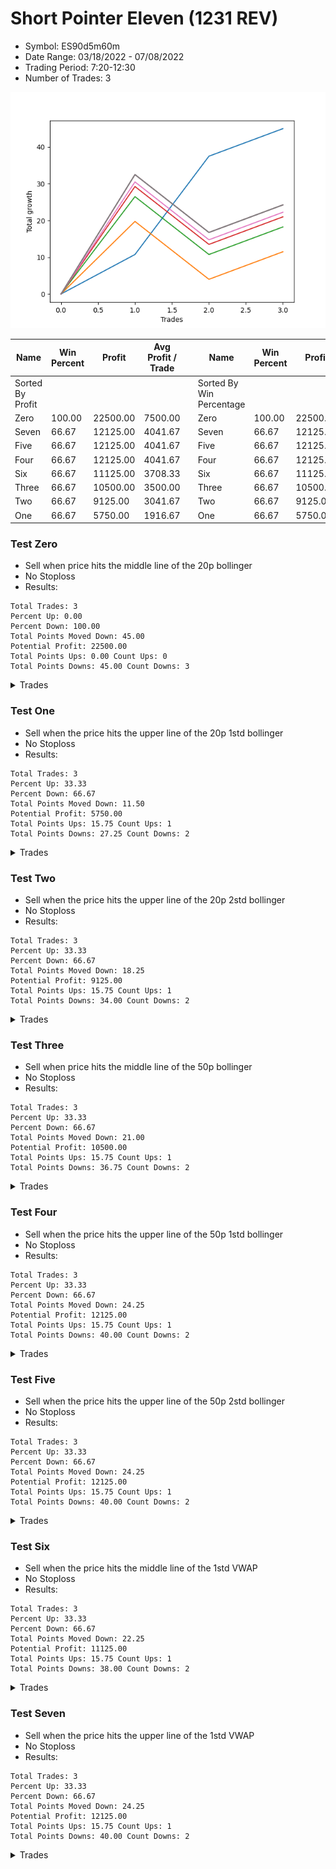 # Short Pointer Eleven (1231 REV) 
- Symbol: ES90d5m60m
- Date Range: 03/18/2022 - 07/08/2022
- Trading Period: 7:20-12:30
- Number of Trades: 3

![Plot](ShortPointerEleven(1231REV)ES90d5m60m.png)

| Name | Win Percent | Profit | Avg Profit / Trade |     | Name | Win Percent | Profit | Avg Profit / Trade |
| ---- | ----------- | ------ | ------------------ | --- | ---- | ----------- | ------ | ------------------ |
| Sorted By <br> Profit | | | | | Sorted By <br> Win Percentage ||||
| Zero | 100.00 | 22500.00 | 7500.00 |     | Zero | 100.00 | 22500.00 | 7500.00 |
| Seven | 66.67 | 12125.00 | 4041.67 |     | Seven | 66.67 | 12125.00 | 4041.67 |
| Five | 66.67 | 12125.00 | 4041.67 |     | Five | 66.67 | 12125.00 | 4041.67 |
| Four | 66.67 | 12125.00 | 4041.67 |     | Four | 66.67 | 12125.00 | 4041.67 |
| Six | 66.67 | 11125.00 | 3708.33 |     | Six | 66.67 | 11125.00 | 3708.33 |
| Three | 66.67 | 10500.00 | 3500.00 |     | Three | 66.67 | 10500.00 | 3500.00 |
| Two | 66.67 | 9125.00 | 3041.67 |     | Two | 66.67 | 9125.00 | 3041.67 |
| One | 66.67 | 5750.00 | 1916.67 |     | One | 66.67 | 5750.00 | 1916.67 |

### Test Zero
* Sell when price hits the middle line of the 20p bollinger
* No Stoploss
* Results:
```
Total Trades: 3
Percent Up: 0.00
Percent Down: 100.00
Total Points Moved Down: 45.00
Potential Profit: 22500.00
Total Points Ups: 0.00 Count Ups: 0
Total Points Downs: 45.00 Count Downs: 3
```

<details><summary>Trades</summary>

<code>In: 2022-04-07 12:20:00		Out: 2022-04-07 12:55:25		Total Position Time: 35:25		Total Move Down: 10.75		Total to Date: 10.75</code> <br />
<code>In: 2022-04-25 11:55:00		Out: 2022-04-25 12:07:15		Total Position Time: 12:15		Total Move Down: 26.75		Total to Date: 37.50</code> <br />
<code>In: 2022-05-27 12:30:00		Out: 2022-05-31 06:30:55		Total Position Time: 1080:55		Total Move Down: 7.50		Total to Date: 45.00</code> <br />


</details>

### Test One
* Sell when the price hits the upper line of the 20p 1std bollinger
* No Stoploss
* Results:
```
Total Trades: 3
Percent Up: 33.33
Percent Down: 66.67
Total Points Moved Down: 11.50
Potential Profit: 5750.00
Total Points Ups: 15.75 Count Ups: 1
Total Points Downs: 27.25 Count Downs: 2
```

<details><summary>Trades</summary>

<code>In: 2022-04-07 12:20:00		Out: 2022-04-08 06:31:00		Total Position Time: 1091:00		Total Move Down: 19.75		Total to Date: 19.75</code> <br />
<code>In: 2022-04-25 11:55:00		Out: 2022-04-25 12:55:55		Total Position Time: 60:55		Total Move Down: -15.75		Total to Date: 4.00</code> <br />
<code>In: 2022-05-27 12:30:00		Out: 2022-05-31 06:30:55		Total Position Time: 1080:55		Total Move Down: 7.50		Total to Date: 11.50</code> <br />


</details>

### Test Two
* Sell when the price hits the upper line of the 20p 2std bollinger
* No Stoploss
* Results:
```
Total Trades: 3
Percent Up: 33.33
Percent Down: 66.67
Total Points Moved Down: 18.25
Potential Profit: 9125.00
Total Points Ups: 15.75 Count Ups: 1
Total Points Downs: 34.00 Count Downs: 2
```

<details><summary>Trades</summary>

<code>In: 2022-04-07 12:20:00		Out: 2022-04-08 06:36:05		Total Position Time: 1096:05		Total Move Down: 26.50		Total to Date: 26.50</code> <br />
<code>In: 2022-04-25 11:55:00		Out: 2022-04-25 12:55:55		Total Position Time: 60:55		Total Move Down: -15.75		Total to Date: 10.75</code> <br />
<code>In: 2022-05-27 12:30:00		Out: 2022-05-31 06:30:55		Total Position Time: 1080:55		Total Move Down: 7.50		Total to Date: 18.25</code> <br />


</details>

### Test Three
* Sell when price hits the middle line of the 50p bollinger
* No Stoploss
* Results:
```
Total Trades: 3
Percent Up: 33.33
Percent Down: 66.67
Total Points Moved Down: 21.00
Potential Profit: 10500.00
Total Points Ups: 15.75 Count Ups: 1
Total Points Downs: 36.75 Count Downs: 2
```

<details><summary>Trades</summary>

<code>In: 2022-04-07 12:20:00		Out: 2022-04-08 06:40:30		Total Position Time: 1100:30		Total Move Down: 29.25		Total to Date: 29.25</code> <br />
<code>In: 2022-04-25 11:55:00		Out: 2022-04-25 12:55:55		Total Position Time: 60:55		Total Move Down: -15.75		Total to Date: 13.50</code> <br />
<code>In: 2022-05-27 12:30:00		Out: 2022-05-31 06:30:55		Total Position Time: 1080:55		Total Move Down: 7.50		Total to Date: 21.00</code> <br />


</details>

### Test Four
* Sell when the price hits the upper line of the 50p 1std bollinger
* No Stoploss
* Results:
```
Total Trades: 3
Percent Up: 33.33
Percent Down: 66.67
Total Points Moved Down: 24.25
Potential Profit: 12125.00
Total Points Ups: 15.75 Count Ups: 1
Total Points Downs: 40.00 Count Downs: 2
```

<details><summary>Trades</summary>

<code>In: 2022-04-07 12:20:00		Out: 2022-04-08 06:50:55		Total Position Time: 1110:55		Total Move Down: 32.50		Total to Date: 32.50</code> <br />
<code>In: 2022-04-25 11:55:00		Out: 2022-04-25 12:55:55		Total Position Time: 60:55		Total Move Down: -15.75		Total to Date: 16.75</code> <br />
<code>In: 2022-05-27 12:30:00		Out: 2022-05-31 06:30:55		Total Position Time: 1080:55		Total Move Down: 7.50		Total to Date: 24.25</code> <br />


</details>

### Test Five
* Sell when the price hits the upper line of the 50p 2std bollinger
* No Stoploss
* Results:
```
Total Trades: 3
Percent Up: 33.33
Percent Down: 66.67
Total Points Moved Down: 24.25
Potential Profit: 12125.00
Total Points Ups: 15.75 Count Ups: 1
Total Points Downs: 40.00 Count Downs: 2
```

<details><summary>Trades</summary>

<code>In: 2022-04-07 12:20:00		Out: 2022-04-08 06:50:55		Total Position Time: 1110:55		Total Move Down: 32.50		Total to Date: 32.50</code> <br />
<code>In: 2022-04-25 11:55:00		Out: 2022-04-25 12:55:55		Total Position Time: 60:55		Total Move Down: -15.75		Total to Date: 16.75</code> <br />
<code>In: 2022-05-27 12:30:00		Out: 2022-05-31 06:30:55		Total Position Time: 1080:55		Total Move Down: 7.50		Total to Date: 24.25</code> <br />


</details>

### Test Six
* Sell when the price hits the middle line of the 1std VWAP
* No Stoploss
* Results:
```
Total Trades: 3
Percent Up: 33.33
Percent Down: 66.67
Total Points Moved Down: 22.25
Potential Profit: 11125.00
Total Points Ups: 15.75 Count Ups: 1
Total Points Downs: 38.00 Count Downs: 2
```

<details><summary>Trades</summary>

<code>In: 2022-04-07 12:20:00		Out: 2022-04-08 06:40:35		Total Position Time: 1100:35		Total Move Down: 30.50		Total to Date: 30.50</code> <br />
<code>In: 2022-04-25 11:55:00		Out: 2022-04-25 12:55:55		Total Position Time: 60:55		Total Move Down: -15.75		Total to Date: 14.75</code> <br />
<code>In: 2022-05-27 12:30:00		Out: 2022-05-31 06:30:55		Total Position Time: 1080:55		Total Move Down: 7.50		Total to Date: 22.25</code> <br />


</details>

### Test Seven
* Sell when the price hits the upper line of the 1std VWAP
* No Stoploss
* Results:
```
Total Trades: 3
Percent Up: 33.33
Percent Down: 66.67
Total Points Moved Down: 24.25
Potential Profit: 12125.00
Total Points Ups: 15.75 Count Ups: 1
Total Points Downs: 40.00 Count Downs: 2
```

<details><summary>Trades</summary>

<code>In: 2022-04-07 12:20:00		Out: 2022-04-08 06:50:55		Total Position Time: 1110:55		Total Move Down: 32.50		Total to Date: 32.50</code> <br />
<code>In: 2022-04-25 11:55:00		Out: 2022-04-25 12:55:55		Total Position Time: 60:55		Total Move Down: -15.75		Total to Date: 16.75</code> <br />
<code>In: 2022-05-27 12:30:00		Out: 2022-05-31 06:30:55		Total Position Time: 1080:55		Total Move Down: 7.50		Total to Date: 24.25</code> <br />


</details>